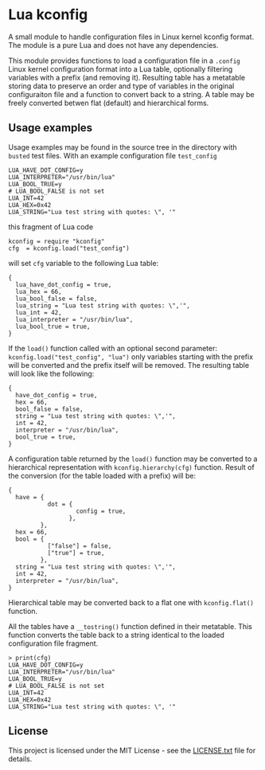 # Lua kconfig

A small module to handle configuration files in Linux kernel kconfig
format. The module is a pure Lua and does not have any dependencies.

This module provides functions to load a configuration file in a
`.config` Linux kernel configuration format into a Lua table,
optionally filtering variables with a prefix (and removing it).
Resulting table has a metatable storing data to preserve an order and
type of variables in the original configuraiton file and a function to
convert back to a string.  A table may be freely converted betwen flat
(default) and hierarchical forms.

## Usage examples

Usage examples may be found in the source tree in the directory
with `busted` test files. With an example configuration file
`test_config`

~~~~
LUA_HAVE_DOT_CONFIG=y
LUA_INTERPRETER="/usr/bin/lua"
LUA_BOOL_TRUE=y
# LUA_BOOL_FALSE is not set
LUA_INT=42
LUA_HEX=0x42
LUA_STRING="Lua test string with quotes: \", '"
~~~~

this fragment of Lua code

~~~~
kconfig = require "kconfig"
cfg  = kconfig.load("test_config")
~~~~

will set `cfg` variable to the following Lua table:

~~~~
{
  lua_have_dot_config = true,
  lua_hex = 66,
  lua_bool_false = false,
  lua_string = "Lua test string with quotes: \",'",
  lua_int = 42,
  lua_interpreter = "/usr/bin/lua",
  lua_bool_true = true,
}
~~~~

If the `load()` function called with an optional second parameter:
`kconfig.load("test_config", "lua")` only variables starting with the
prefix will be converted and the prefix itself will be removed.  The
resulting table will look like the following:

~~~~
{
  have_dot_config = true,
  hex = 66,
  bool_false = false,
  string = "Lua test string with quotes: \",'",
  int = 42,
  interpreter = "/usr/bin/lua",
  bool_true = true,
}
~~~~

A configuration table returned by the `load()` function may be
converted to a hierarchical representation with
`kconfig.hierarchy(cfg)` function. Result of the conversion (for the
table loaded with a prefix) will be:

~~~~
{
  have = {
           dot = {
                   config = true,
                 },
         },
  hex = 66,
  bool = {
           ["false"] = false,
           ["true"] = true,
         },
  string = "Lua test string with quotes: \",'",
  int = 42,
  interpreter = "/usr/bin/lua",
}
~~~~

Hierarchical table may be converted back to a flat one with
`kconfig.flat()` function.

All the tables have a `__tostring()` function defined in their
metatable.  This function converts the table back to a string
identical to the loaded configuration file fragment.

~~~~
> print(cfg)
LUA_HAVE_DOT_CONFIG=y
LUA_INTERPRETER="/usr/bin/lua"
LUA_BOOL_TRUE=y
# LUA_BOOL_FALSE is not set
LUA_INT=42
LUA_HEX=0x42
LUA_STRING="Lua test string with quotes: \", '"
~~~~


## License

This project is licensed under the MIT License - see the
[LICENSE.txt](LICENSE.txt) file for details.
